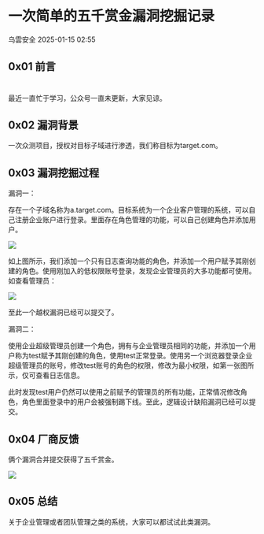 #  一次简单的五千赏金漏洞挖掘记录   
 乌雲安全   2025-01-15 02:55  
  
## 0x01 前言  
#   
  
最近一直忙于学习，公众号一直未更新，大家见谅。  
  
## 0x02 漏洞背景  
  
一次众测项目，授权对目标子域进行渗透，我们称目标为target.com。  
## 0x03 漏洞挖掘过程  
  
漏洞一：  
  
存在一个子域名称为a.target.com。目标系统为一个企业客户管理的系统，可以自己注册企业账户进行登录。里面存在角色管理的功能，可以自己创建角色并添加用户。  
  
![](https://mmbiz.qpic.cn/sz_mmbiz_png/pOOKGW9VicErTFkrFSaJ2PlOmaw8D1icyrz3O79eCMsNNwcxsrC55p8FhPAFLia5ZUoBecIHo07XBfOsricIlgia6Vg/640?wx_fmt=png "")  
  
如上图所示，我们添加一个只有日志查询功能的角色，并添加一个用户赋予其刚创建的角色。使用刚加入的低权限账号登录，发现企业管理员的大多功能都可使用。如查看管理员：  
  
![](https://mmbiz.qpic.cn/sz_mmbiz_png/pOOKGW9VicErTFkrFSaJ2PlOmaw8D1icyrzzqfagibQwicUexozOt0IDiaVxN4d10b8Ajs895lQWqH4AuSJaaia6Obwg/640?wx_fmt=png "")  
  
至此一个越权漏洞已经可以提交了。  
  
漏洞二：  
  
使用企业超级管理员创建一个角色，拥有与企业管理员相同的功能，并添加一个用户称为test赋予其刚创建的角色，使用test正常登录。使用另一个浏览器登录企业超级管理员的账号，修改test账号的角色的权限，修改为最小权限，如第一张图所示，仅可查看日志信息。  
  
此时发现test用户仍然可以使用之前赋予的管理员的所有功能，正常情况修改角色，角色里面登录中的用户会被强制踢下线。至此，逻辑设计缺陷漏洞已经可以提交。  
## 0x04 厂商反馈  
  
俩个漏洞合并提交获得了五千赏金。  
  
![](https://mmbiz.qpic.cn/sz_mmbiz_png/pOOKGW9VicErTFkrFSaJ2PlOmaw8D1icyrkvia2xjGIsw0yrnuHOdqP3YNXhSaIMx3eP47n2tK2iaNzYSR84VtasmQ/640?wx_fmt=png "")  
## 0x05 总结  
  
关于企业管理或者团队管理之类的系统，大家可以都试试此类漏洞。  
  
  
